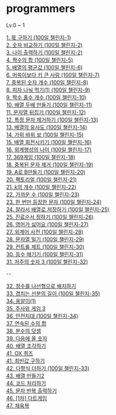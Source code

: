 # programmers

Lv.0 ~ 1

<a href="https://school.programmers.co.kr/learn/courses/30/lessons/120805" target="_blank"> 1. 몫 구하기 (100일 챌린지-1)</a><br>
<a href="https://school.programmers.co.kr/learn/courses/30/lessons/120807" target="_blank"> 2. 숫자 비교하기 (100일 챌린지-2)</a><br>
<a href="https://school.programmers.co.kr/learn/courses/30/lessons/120820" target="_blank"> 3. 나이 출력하기 (100일 챌린지-2)</a><br>
<a href="https://school.programmers.co.kr/learn/courses/30/lessons/120829" target="_blank"> 4. 짝수의 합 (100일 챌린지-5)</a><br>
<a href="https://school.programmers.co.kr/learn/courses/30/lessons/120817" target="_blank"> 5. 배열의 평균값 (100일 챌린지-6)</a><br>
<a href="https://school.programmers.co.kr/learn/courses/30/lessons/120585" target="_blank"> 6. 머쓱이보다 키 큰 사람 (100일 챌린지-7)</a><br>
<a href="https://school.programmers.co.kr/learn/courses/30/lessons/120583" target="_blank"> 7. 중복된 숫자 개수 (100일 챌린지-8)</a><br>
<a href="https://school.programmers.co.kr/learn/courses/30/lessons/120814" target="_blank"> 8. 피자 나눠 먹기(1) (100일 챌린지-9)</a><br>
<a href="https://school.programmers.co.kr/learn/courses/30/lessons/120824" target="_blank"> 9. 짝수 홀수 개수 (100일 챌린지-10)</a><br>
<a href="https://school.programmers.co.kr/learn/courses/30/lessons/120809" target="_blank"> 10. 배열 두배 만들기 (100일 챌린지-11)</a><br>
<a href="https://school.programmers.co.kr/learn/courses/30/lessons/120822" target="_blank"> 11. 문자열 뒤집기 (100일 챌린지-12)</a><br>
<a href="https://school.programmers.co.kr/learn/courses/30/lessons/120826" target="_blank"> 12. 특정 문자 제거하기 (100일 챌린지-13)</a><br>
<a href="https://school.programmers.co.kr/learn/courses/30/lessons/120903" target="_blank"> 13. 배열의 유사도 (100일 챌린지-14)</a><br>
<a href="https://school.programmers.co.kr/learn/courses/30/lessons/120839" target="_blank"> 14. 가위 바위 보 (100일 챌린지-15)</a><br>
<a href="https://school.programmers.co.kr/learn/courses/30/lessons/120844" target="_blank"> 15. 배열 회전시키기 (100일 챌린지-16)</a><br>
<a href="https://school.programmers.co.kr/learn/courses/30/lessons/120834" target="_blank"> 16. 외계행성의 나이 (100일 챌린지-17)</a><br>
<a href="https://school.programmers.co.kr/learn/courses/30/lessons/120891" target="_blank"> 17. 369게임 (100일 챌린지-18)</a><br>
<a href="https://school.programmers.co.kr/learn/courses/30/lessons/120888" target="_blank"> 18. 중복된 문자 제거 (100일 챌린지-19)</a><br>
<a href="https://school.programmers.co.kr/learn/courses/30/lessons/120886" target="_blank"> 19. A로 B만들기 (100일 챌린지-20)</a><br>
<a href="https://school.programmers.co.kr/learn/courses/30/lessons/120848" target="_blank"> 20. 팩토리얼 (100일 챌린지-21)</a><br>
<a href="https://school.programmers.co.kr/learn/courses/30/lessons/120887" target="_blank"> 21. k의 개수 (100일 챌린지-22)</a><br>
<a href="https://school.programmers.co.kr/learn/courses/30/lessons/120890" target="_blank"> 22. 가까운 수 (100일 챌린지-23)</a><br>
<a href="https://school.programmers.co.kr/learn/courses/30/lessons/120896" target="_blank"> 23. 한 번만 등장한 문자 (100일 챌린지-24)</a><br>
<a href="https://school.programmers.co.kr/learn/courses/30/lessons/120913" target="_blank"> 24. 잘라서 배열로 저장하기 (100일 챌린지-25)</a><br>
<a href="https://school.programmers.co.kr/learn/courses/30/lessons/120835" target="_blank"> 25. 진료순서 정하기 (100일 챌린지-26)</a><br>
<a href="https://school.programmers.co.kr/learn/courses/30/lessons/120894" target="_blank"> 26. 영어가 싫어요 (100일 챌린지-27)</a><br>
<a href="https://school.programmers.co.kr/learn/courses/30/lessons/120869" target="_blank"> 27. 외계어 사전 (100일 챌린지-28)</a><br>
<a href="https://school.programmers.co.kr/learn/courses/30/lessons/120921" target="_blank"> 28. 문자열 밀기 (100일 챌린지-29)</a><br>
<a href="https://school.programmers.co.kr/learn/courses/30/lessons/120853" target="_blank"> 29. 컨트롤 제트 (100일 챌린지-30)</a><br>
<a href="https://school.programmers.co.kr/learn/courses/30/lessons/120882" target="_blank"> 30. 등수 매기기 (100일 챌린지-31)</a><br>
<a href="https://school.programmers.co.kr/learn/courses/30/lessons/120871" target="_blank"> 31. 저주의 숫자 3 (100일 챌린지-32)</a><br>

--

<a href="https://school.programmers.co.kr/learn/courses/30/lessons/181832" target="_blank"> 32. 정수를 나선형으로 배치하기 </a><br>
<a href="https://school.programmers.co.kr/learn/courses/30/lessons/120876" target="_blank"> 33. 겹치는 선분의 길이 (100일 챌린지-35) </a><br>
<a href="https://school.programmers.co.kr/learn/courses/30/lessons/120956" target="_blank"> 34. 옹알이(1)</a><br>
<a href="https://school.programmers.co.kr/learn/courses/30/lessons/181916" target="_blank"> 35. 주사위 게임 3</a><br>
<a href="https://school.programmers.co.kr/learn/courses/30/lessons/120866" target="_blank"> 36. 안전지대 (100일 챌린지-34)</a><br>
<a href="https://school.programmers.co.kr/learn/courses/30/lessons/120923" target="_blank"> 37. 연속된 수의 합</a><br>
<a href="https://school.programmers.co.kr/learn/courses/30/lessons/120808" target="_blank"> 38. 분수의 덧셈</a><br>
<a href="https://school.programmers.co.kr/learn/courses/30/lessons/120924" target="_blank"> 39. 다음에 올 숫자</a><br>
<a href="https://school.programmers.co.kr/learn/courses/30/lessons/181893" target="_blank"> 40. 배열 조각하기</a><br>
<a href="https://school.programmers.co.kr/learn/courses/30/lessons/120907" target="_blank"> 41. OX 퀴즈</a><br>
<a href="https://school.programmers.co.kr/learn/courses/30/lessons/120907" target="_blank"> 41. 최빈값 구하기</a><br>
<a href="https://school.programmers.co.kr/learn/courses/30/lessons/120863" target="_blank"> 42. 다항식 더하기 (100일 챌린지-33)</a><br>
<a href="https://school.programmers.co.kr/learn/courses/30/lessons/181921" target="_blank"> 43. 배열 만들기2</a><br>
<a href="https://school.programmers.co.kr/learn/courses/30/lessons/181932" target="_blank"> 44. 코드 처리하기</a><br>
<a href="https://school.programmers.co.kr/learn/courses/30/lessons/120825" target="_blank"> 45. 문자 반복 출력하기</a><br>
<a href="https://school.programmers.co.kr/learn/courses/30/lessons/17682" target="_blank"> 46. [1차] 다트게임</a><br>
<a href="https://school.programmers.co.kr/learn/courses/30/lessons/42862" target="_blank"> 47. 체육복</a><br>
